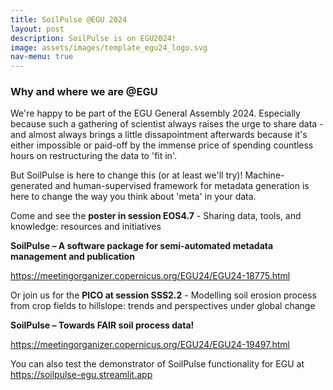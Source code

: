 ```yaml
---
title: SoilPulse @EGU 2024
layout: post
description: SoilPulse is on EGU2024!
image: assets/images/template_egu24_logo.svg
nav-menu: true
---
```


### Why and where we are @EGU
We're happy to be part of the EGU General Assembly 2024. Especially because such a gathering of scientist always raises the urge to share data - and almost always brings a little dissapointment afterwards because it's either impossible or paid-off by the immense price of spending countless hours on restructuring the data to 'fit in'.

But SoilPulse is here to change this (or at least we'll try)! Machine-generated and human-supervised framework for metadata generation is here to change the way you think about 'meta' in your data.

Come and see the **poster in session EOS4.7** - Sharing data, tools, and knowledge: resources and initiatives

**SoilPulse – A software package for semi-automated metadata management and publication**

https://meetingorganizer.copernicus.org/EGU24/EGU24-18775.html

Or join us for the **PICO at session SSS2.2** - Modelling soil erosion process from crop fields to hillslope: trends and perspectives under global change

**SoilPulse – Towards FAIR soil process data!**

https://meetingorganizer.copernicus.org/EGU24/EGU24-19497.html

You can also test the demonstrator of SoilPulse functionality for EGU at https://soilpulse-egu.streamlit.app

